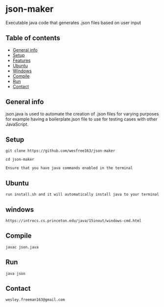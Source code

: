 # json-maker
Executable java code that generates .json files based on user input

## Table of contents
* [General info](#general-info)
* [Setup](#setup)
* [Features](#features)
* [Ubuntu](#ubuntu)
* [Windows](#windows)
* [Compile](#compile)
* [Run](#run)
* [Contact](#contact)

## General info
json.java is used to automate the creation of .json files for varying purposes for example having a boilerplate.json file to use for testing cases with other JavaScript.
## Setup

	git clone https://github.com/wesfree163/json-maker

	cd json-maker

	Ensure that you have java commands enabled in the terminal
## Ubuntu
	run install.sh and it will automatically install java to your terminal
## windows
	https://introcs.cs.princeton.edu/java/15inout/windows-cmd.html
## Compile
	javac json.java
## Run
	java json
## Contact
	wesley.freeman163@gmail.com
